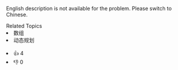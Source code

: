 <p>English description is not available for the problem. Please switch to Chinese.</p>
<div><div>Related Topics</div><div><li>数组</li><li>动态规划</li></div></div><br><div><li>👍 4</li><li>👎 0</li></div>